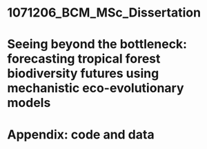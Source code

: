 # 1071206_BCM_MSc_Dissertation
# Seeing beyond the bottleneck: forecasting tropical forest biodiversity futures using mechanistic eco-evolutionary models
# Appendix: code and data
